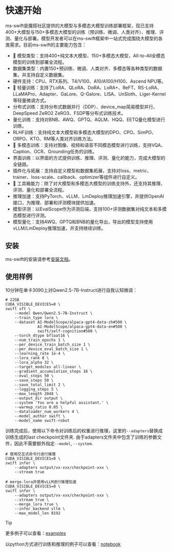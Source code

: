# 快速开始

ms-swift是魔搭社区提供的大模型与多模态大模型训练部署框架，现已支持400+大模型与150+多模态大模型的训练（预训练、微调、人类对齐）、推理、评测、量化与部署。模型开发者可以在ms-swift框架中一站式完成围绕大模型的各类需求。目前ms-swift的主要能力包含：

- 🍎 模型类型：支持400+纯文本大模型、150+多模态大模型，All-to-All全模态模型的训练到部署全流程。
- 数据集类型：内置150+预训练、微调、人类对齐、多模态等各种类型的数据集，并支持自定义数据集。
- 硬件支持：CPU、RTX系列、T4/V100、A10/A100/H100、Ascend NPU等。
- 🍊 轻量训练：支持了LoRA、QLoRA、DoRA、LoRA+、ReFT、RS-LoRA、LLaMAPro、Adapter、GaLore、Q-Galore、LISA、UnSloth、Liger-Kernel等轻量微调方式。
- 分布式训练：支持分布式数据并行（DDP）、device_map简易模型并行、DeepSpeed ZeRO2 ZeRO3、FSDP等分布式训练技术。
- 量化训练：支持对BNB、AWQ、GPTQ、AQLM、HQQ、EETQ量化模型进行训练。
- RLHF训练：支持纯文本大模型和多模态大模型的DPO、CPO、SimPO、ORPO、KTO、RM等人类对齐训练方法。
- 🍓 多模态训练：支持对图像、视频和语音不同模态模型进行训练，支持VQA、Caption、OCR、Grounding任务的训练。
- 界面训练：以界面的方式提供训练、推理、评测、量化的能力，完成大模型的全链路。
- 插件化与拓展：支持自定义模型和数据集拓展，支持对loss、metric、trainer、loss-scale、callback、optimizer等组件进行自定义。
- 🍉 工具箱能力：除了对大模型和多模态大模型的训练支持外，还支持其推理、评测、量化和部署全流程。
- 推理加速：支持PyTorch、vLLM、LmDeploy推理加速引擎，并提供OpenAI接口，为推理、部署和评测模块提供加速。
- 模型评测：以EvalScope作为评测后端，支持100+评测数据集对纯文本和多模态模型进行评测。
- 模型量化：支持AWQ、GPTQ和BNB的量化导出，导出的模型支持使用vLLM/LmDeploy推理加速，并支持继续训练。


## 安装

ms-swift的安装请参考[安装文档](./SWIFT安装.md)。

## 使用样例

10分钟在单卡3090上对Qwen2.5-7B-Instruct进行自我认知微调：
```shell
# 22GB
CUDA_VISIBLE_DEVICES=0 \
swift sft \
    --model Qwen/Qwen2.5-7B-Instruct \
    --train_type lora \
    --dataset AI-ModelScope/alpaca-gpt4-data-zh#500 \
              AI-ModelScope/alpaca-gpt4-data-en#500 \
              swift/self-cognition#500 \
    --torch_dtype bfloat16 \
    --num_train_epochs 1 \
    --per_device_train_batch_size 1 \
    --per_device_eval_batch_size 1 \
    --learning_rate 1e-4 \
    --lora_rank 8 \
    --lora_alpha 32 \
    --target_modules all-linear \
    --gradient_accumulation_steps 16 \
    --eval_steps 50 \
    --save_steps 50 \
    --save_total_limit 2 \
    --logging_steps 5 \
    --max_length 2048 \
    --output_dir output \
    --system 'You are a helpful assistant.' \
    --warmup_ratio 0.05 \
    --dataloader_num_workers 4 \
    --model_author swift \
    --model_name swift-robot
```

训练完成后，使用以下命令对训练后的权重进行推理，这里的`--adapters`替换成训练生成的last checkpoint文件夹. 由于adapters文件夹中包含了训练的参数文件，因此不需要额外指定`--model`, `--system`.

```shell
# 使用交互式命令行进行推理
CUDA_VISIBLE_DEVICES=0 \
swift infer \
    --adapters output/vx-xxx/checkpoint-xxx \
    --stream true

# merge-lora并使用vLLM进行推理加速
CUDA_VISIBLE_DEVICES=0 \
swift infer \
    --adapters output/vx-xxx/checkpoint-xxx \
    --stream true \
    --merge_lora true \
    --infer_backend vllm \
    --max_model_len 8192
```

> [!TIP]
> 更多例子可以查看：[examples](https://github.com/modelscope/ms-swift/tree/main/examples)
>
> 以python方式进行训练和推理的例子可以查看：[notebook](https://github.com/modelscope/ms-swift/tree/main/examples/notebook)
